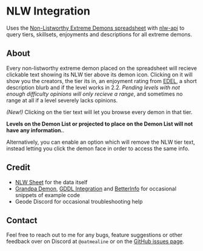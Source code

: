 # NLW Integration

Uses the [Non-Listworthy Extreme Demons spreadsheet](https://docs.google.com/spreadsheets/d/1YxUE2kkvhT2E6AjnkvTf-o8iu_shSLbuFkEFcZOvieA/edit#gid=190861115)
with [nlw-api](https://nlw.oat.zone/) to query tiers, skillsets, enjoyments and descriptions for all extreme demons.

## About

Every non-listworthy extreme demon placed on the spreadsheet will recieve clickable text showing its NLW tier above its demon icon. Clicking on it will show you the creators,
the tier its in, an enjoyment rating from [EDEL](https://docs.google.com/spreadsheets/d/1-2-n2aU__rQya_IESevHjEU0f1xbegKUZEslk7fV38Q/edit#gid=0), a short description blurb and
if the level works in 2.2. _Pending levels with not enough difficulty opinions will only recieve a range_, and sometimes no range at all if a level severely lacks opinions.

_(New!)_ Clicking on the tier text will let you browse every demon in that tier.

**Levels on the Demon List or projected to place on the Demon List will not have any information.**.

Alternatively, you can enable an option which will remove the NLW tier text, instead letting you click the demon face in order to access the same info.

## Credit

- [NLW Sheet](https://docs.google.com/spreadsheets/d/1YxUE2kkvhT2E6AjnkvTf-o8iu_shSLbuFkEFcZOvieA/edit#gid=190861115) for the data itself
- [Grandpa Demon](https://github.com/ItzKiba/GrandpaDemon), [GDDL Integration](https://github.com/B1rtek/Geode-GDDLIntegration) and [BetterInfo](https://github.com/Cvolton/betterinfo-geode) for occasional snippets of example code
- Geode Discord for occasional troubleshooting help

## Contact

Feel free to reach out to me for any bugs, feature suggestions or other feedback over on Discord at `@oatmealine` or on the [GitHub issues page](https://github.com/oatmealine/nlw-integration/).